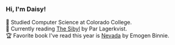 <!-- Adding a little github readme -->
### Hi, I'm Daisy!

🏫 Studied Computer Science at Colorado College.<br/>
📖 Currently reading [The Sibyl](https://www.goodreads.com/book/show/405987.The_Sibyl) by Par Lagerkvist.<br/>
🏆 Favorite book I've read this year is [Nevada](https://www.goodreads.com/book/show/58837536-nevada) by Emogen Binnie.<br/>
<!--
<picture>
  <source media="(prefers-color-scheme: dark)" srcset="https://raw.githubusercontent.com/DaisyMusser/DaisyMusser/output/github-contribution-grid-snake-dark.svg">
  <source media="(prefers-color-scheme: light)" srcset="https://raw.githubusercontent.com/DaisyMusser/DaisyMusser/output/github-contribution-grid-snake.svg">
  <img alt="github contribution grid snake animation" src="https://raw.githubusercontent.com/DaisyMusser/DaisyMusser/output/github-contribution-grid-snake.svg">
</picture>    
-->
